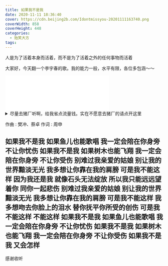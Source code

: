 ```yaml
---
title: 如果我不是我
date: 2020-11-11 18:36:40
cover: https://cdn.beijing2b.com/Idontmissyou-20201111163740.png
coverWidth: 858
coverHeight: 448
categories:
  - 贻笑大方
tags:
---
```

人是为了活着本身而活着，而不是为了活着之外的任何事物而活着

<!-- more -->

大家好，今天翻一个李宇春的歌。我的能力一般，水平有限，各位多包涵～～

<iframe frameborder="no" border="0" marginwidth="0" marginheight="0" width=330 height=110 src="//music.163.com/outchain/player?type=1&id=98111852&auto=1&height=90"></iframe>

<details>
<summary>尽量去猪厂听啊，给我省点流量钱。实在不愿意去猪厂的请点开这里</summary>

 {% aplayer 如果我不是我 米云达 https://cdn.beijing2b.com/mp3/%E5%A6%82%E6%9E%9C%E6%88%91%E4%B8%8D%E6%98%AF%E6%88%91Demo.mp3 %}

</details>


作曲 : 樊冲、蔡卓
作词 : 周申

如果我不是我
如果鱼儿也能歌唱
我一定会陪在你身旁
不让你忧伤
如果我不是我
如果树木也能飞翔
我一定会陪在你身旁
不让你受伤
别难过我亲爱的姑娘
别让我的世界黯淡无光
我多想让你靠在我的肩膀
可是我不能这样
因为我还是我
就像石头无法绽放
所以我只能远远望着你
同你一起悲伤
别难过我亲爱的姑娘
别让我的世界黯淡无光
我多想让你靠在我的肩膀
可是我不能这样
我多想吻去你脸上的泪水
替你抚平你所受的创伤
可是我不能这样
不能这样
如果我不是我
如果鱼儿也能歌唱
我一定会陪在你身旁
不让你忧伤
如果我不是我
如果树木也能飞翔
我一定会陪在你身旁
不让你受伤
如果我不是我
又会怎样
---

感谢收听